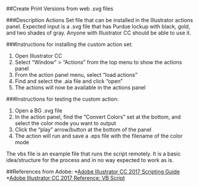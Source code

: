 ##Create Print Versions from web .svg files 

###Description
Actions Set file that can be installed in the Illustrator actions panel. Expected input is a .svg file that has Purdue lockup with black, gold, and two shades of gray. Anyone with Illustrator CC should be able to use it.

###Instructions for installing the custom action set:
1. Open Illustrator CC
1. Select “Window” > “Actions” from the top menu to show the actions panel
1. From the action panel menu, select “load actions”
1. Find and select the .aia file and click “open”
1. The actions will now be available in the actions panel
 
###Instructions for testing the custom action:
1. Open a BG .svg file
1. In the action panel, find the “Convert Colors” set at the bottom, and select the color mode you want to output
1. Click the “play” arrow/button at the bottom of the panel
1. The action will run and save a .eps file with the filename of the color mode

The vbs file is an example file that runs the script remotely. It is a basic idea/structure for the process and in no way expected to work as is.

##References from Adobe:
*[Adobe Illustrator CC 2017 Scripting Guide](http://www.adobe.com/content/dam/acom/en/devnet/illustrator/pdf/AI_ScriptGd_2017.pdf)
*[Adobe Illustrator CC 2017 Reference: VB Script](http://www.adobe.com/content/dam/acom/en/devnet/illustrator/pdf/Illustrator_VBScript_Reference_2017.pdf)